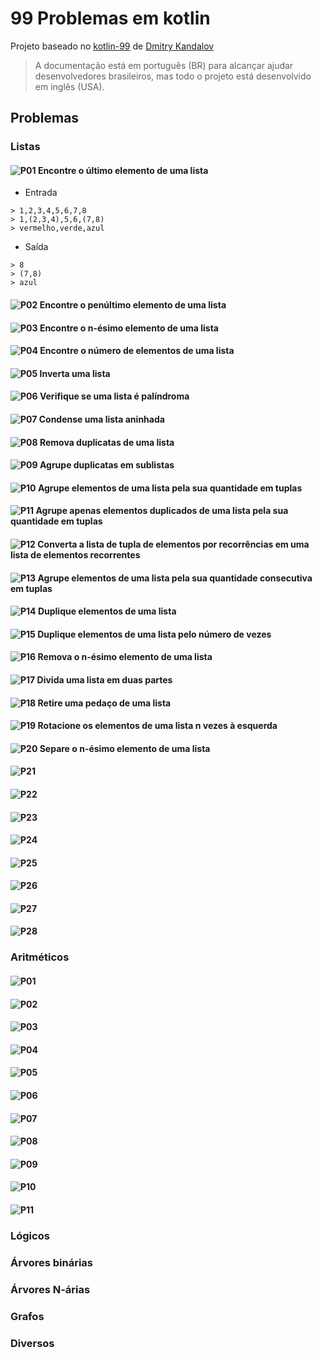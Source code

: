 # 99 Problemas em kotlin

Projeto baseado no [kotlin-99](https://github.com/dkandalov/kotlin-99) de [Dmitry Kandalov](https://github.com/dkandalov)

> A documentação está em português (BR) para alcançar ajudar desenvolvedores brasileiros, mas todo o projeto está desenvolvido em inglês (USA).

## Problemas

### Listas
#### ![P01](https://github.com/filipecancio/99-problemas-kotlin/actions/workflows/list_problem_01.yml/badge.svg?branch=main) Encontre o último elemento de uma lista
- Entrada
```
> 1,2,3,4,5,6,7,8
> 1,(2,3,4),5,6,(7,8)
> vermelho,verde,azul
```
- Saída
```
> 8
> (7,8)
> azul
```
#### ![P02](https://github.com/filipecancio/99-problemas-kotlin/actions/workflows/list_problem_02.yml/badge.svg?branch=main) Encontre o penúltimo elemento de uma lista
#### ![P03](https://github.com/filipecancio/99-problemas-kotlin/actions/workflows/list_problem_03.yml/badge.svg?branch=main) Encontre o n-ésimo elemento de uma lista
#### ![P04](https://github.com/filipecancio/99-problemas-kotlin/actions/workflows/list_problem_04.yml/badge.svg?branch=main) Encontre o número de elementos de uma lista
#### ![P05](https://github.com/filipecancio/99-problemas-kotlin/actions/workflows/list_problem_05.yml/badge.svg?branch=main) Inverta uma lista
#### ![P06](https://github.com/filipecancio/99-problemas-kotlin/actions/workflows/list_problem_06.yml/badge.svg?branch=main) Verifique se uma lista é palíndroma
#### ![P07](https://github.com/filipecancio/99-problemas-kotlin/actions/workflows/list_problem_07.yml/badge.svg?branch=main) Condense uma lista aninhada
#### ![P08](https://github.com/filipecancio/99-problemas-kotlin/actions/workflows/list_problem_08.yml/badge.svg?branch=main) Remova duplicatas de uma lista
#### ![P09](https://github.com/filipecancio/99-problemas-kotlin/actions/workflows/list_problem_09.yml/badge.svg?branch=main) Agrupe duplicatas em sublistas
#### ![P10](https://github.com/filipecancio/99-problemas-kotlin/actions/workflows/list_problem_10.yml/badge.svg?branch=main) Agrupe elementos de uma lista pela sua quantidade em tuplas
#### ![P11](https://github.com/filipecancio/99-problemas-kotlin/actions/workflows/list_problem_11.yml/badge.svg?branch=main) Agrupe apenas elementos duplicados de uma lista pela sua quantidade em tuplas
#### ![P12](https://github.com/filipecancio/99-problemas-kotlin/actions/workflows/list_problem_12.yml/badge.svg?branch=main) Converta a lista de tupla de elementos por recorrências em uma lista de elementos recorrentes
#### ![P13](https://github.com/filipecancio/99-problemas-kotlin/actions/workflows/list_problem_13.yml/badge.svg?branch=main) Agrupe elementos de uma lista pela sua quantidade consecutiva em tuplas
#### ![P14](https://github.com/filipecancio/99-problemas-kotlin/actions/workflows/list_problem_14.yml/badge.svg?branch=main) Duplique elementos de uma lista
#### ![P15](https://github.com/filipecancio/99-problemas-kotlin/actions/workflows/list_problem_15.yml/badge.svg?branch=main) Duplique elementos de uma lista pelo número de vezes
#### ![P16](https://github.com/filipecancio/99-problemas-kotlin/actions/workflows/list_problem_16.yml/badge.svg?branch=main) Remova o n-ésimo elemento de uma lista
#### ![P17](https://github.com/filipecancio/99-problemas-kotlin/actions/workflows/list_problem_17.yml/badge.svg?branch=main) Divida uma lista em duas partes
#### ![P18](https://github.com/filipecancio/99-problemas-kotlin/actions/workflows/list_problem_18.yml/badge.svg?branch=main) Retire uma pedaço de uma lista
#### ![P19](https://github.com/filipecancio/99-problemas-kotlin/actions/workflows/list_problem_19.yml/badge.svg?branch=main) Rotacione os elementos de uma lista n vezes à esquerda
#### ![P20](https://github.com/filipecancio/99-problemas-kotlin/actions/workflows/list_problem_20.yml/badge.svg?branch=main) Separe o n-ésimo elemento de uma lista
#### ![P21](https://github.com/filipecancio/99-problemas-kotlin/actions/workflows/list_problem_21.yml/badge.svg?branch=main) 
#### ![P22](https://github.com/filipecancio/99-problemas-kotlin/actions/workflows/list_problem_22.yml/badge.svg?branch=main) 
#### ![P23](https://github.com/filipecancio/99-problemas-kotlin/actions/workflows/list_problem_23.yml/badge.svg?branch=main) 
#### ![P24](https://github.com/filipecancio/99-problemas-kotlin/actions/workflows/list_problem_24.yml/badge.svg?branch=main) 
#### ![P25](https://github.com/filipecancio/99-problemas-kotlin/actions/workflows/list_problem_25.yml/badge.svg?branch=main) 
#### ![P26](https://github.com/filipecancio/99-problemas-kotlin/actions/workflows/list_problem_26.yml/badge.svg?branch=main) 
#### ![P27](https://github.com/filipecancio/99-problemas-kotlin/actions/workflows/list_problem_27.yml/badge.svg?branch=main) 
#### ![P28](https://github.com/filipecancio/99-problemas-kotlin/actions/workflows/list_problem_28.yml/badge.svg?branch=main) 
### Aritméticos
#### ![P01](https://github.com/filipecancio/99-problemas-kotlin/actions/workflows/arithmetic_problem_01.yml/badge.svg?branch=main)
#### ![P02](https://github.com/filipecancio/99-problemas-kotlin/actions/workflows/arithmetic_problem_02.yml/badge.svg?branch=main)
#### ![P03](https://github.com/filipecancio/99-problemas-kotlin/actions/workflows/arithmetic_problem_03.yml/badge.svg?branch=main)
#### ![P04](https://github.com/filipecancio/99-problemas-kotlin/actions/workflows/arithmetic_problem_04.yml/badge.svg?branch=main)
#### ![P05](https://github.com/filipecancio/99-problemas-kotlin/actions/workflows/arithmetic_problem_05.yml/badge.svg?branch=main)
#### ![P06](https://github.com/filipecancio/99-problemas-kotlin/actions/workflows/arithmetic_problem_06.yml/badge.svg?branch=main)
#### ![P07](https://github.com/filipecancio/99-problemas-kotlin/actions/workflows/arithmetic_problem_07.yml/badge.svg?branch=main)
#### ![P08](https://github.com/filipecancio/99-problemas-kotlin/actions/workflows/arithmetic_problem_08.yml/badge.svg?branch=main)
#### ![P09](https://github.com/filipecancio/99-problemas-kotlin/actions/workflows/arithmetic_problem_09.yml/badge.svg?branch=main)
#### ![P10](https://github.com/filipecancio/99-problemas-kotlin/actions/workflows/arithmetic_problem_10.yml/badge.svg?branch=main)
#### ![P11](https://github.com/filipecancio/99-problemas-kotlin/actions/workflows/arithmetic_problem_11.yml/badge.svg?branch=main)
### Lógicos
### Árvores binárias
### Árvores N-árias
### Grafos
### Diversos